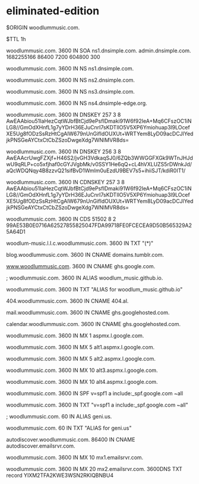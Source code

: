 # eliminated-edition
$ORIGIN woodlummusic.com.

$TTL 1h

woodlummusic.com. 3600 IN SOA ns1.dnsimple.com. admin.dnsimple.com. 1682255166 86400 7200 604800 300

woodlummusic.com. 3600 IN NS ns1.dnsimple.com.

woodlummusic.com. 3600 IN NS ns2.dnsimple.com.

woodlummusic.com. 3600 IN NS ns3.dnsimple.com.

woodlummusic.com. 3600 IN NS ns4.dnsimple-edge.org.

woodlummusic.com. 3600 IN DNSKEY 257 3 8 AwEAAbiou51IaHezCqtWJbfBtCjd9ePsfIDmaki91W6f92IeA+Mq6CFszOC1iNLG8//GmOdXHnfL1g7yYDrH36EJuCnrI7sKDTIlO5V5XP6Ymiohuap3l9LOcefXE5Ug8fODzSsRzHtCgAlW679nUnGifIdOUXUt+WRTYem8LyD09acDCJlYedjkPNSGeAYCtxCtCbZSzoDwgeXdg7WNIMVR8ds=

woodlummusic.com. 3600 IN DNSKEY 256 3 8 AwEAAcrUwgFZXjf+H46S2/jvGH3VdkaqSJ0/6ZQb3WWGGFXGk9WTnJHJdwU9qRLP+co5xfjhaf0cGYJVgbMk/v0SSY1He6qQ+cL4hVXLUZS5rDWnkJd/aQcWDQNqy4B8zzvQ21sifBvD1Wmlm0uEzdU9BEV7s5+ihiiSJT/kdiR0IT1/

woodlummusic.com. 3600 IN CDNSKEY 257 3 8 AwEAAbiou51IaHezCqtWJbfBtCjd9ePsfIDmaki91W6f92IeA+Mq6CFszOC1iNLG8//GmOdXHnfL1g7yYDrH36EJuCnrI7sKDTIlO5V5XP6Ymiohuap3l9LOcefXE5Ug8fODzSsRzHtCgAlW679nUnGifIdOUXUt+WRTYem8LyD09acDCJlYedjkPNSGeAYCtxCtCbZSzoDwgeXdg7WNIMVR8ds=

woodlummusic.com. 3600 IN CDS 51502 8 2 99AE53B0E0716A62527855825047FDA99718FE0FCECEA9D50B565329A25A64D1

woodlum-music.l.l.c.woodlummusic.com. 3600 IN TXT "(*)"

blog.woodlummusic.com. 3600 IN CNAME domains.tumblr.com.

www.woodlummusic.com. 3600 IN CNAME ghs.google.com.

; woodlummusic.com. 3600 IN ALIAS woodlum_music.github.io.

woodlummusic.com. 3600 IN TXT "ALIAS for woodlum_music.github.io"

404.woodlummusic.com. 3600 IN CNAME 404.al.

mail.woodlummusic.com. 3600 IN CNAME ghs.googlehosted.com.

calendar.woodlummusic.com. 3600 IN CNAME ghs.googlehosted.com.

woodlummusic.com. 3600 IN MX 1 aspmx.l.google.com.

woodlummusic.com. 3600 IN MX 5 alt1.aspmx.l.google.com.

woodlummusic.com. 3600 IN MX 5 alt2.aspmx.l.google.com.

woodlummusic.com. 3600 IN MX 10 alt3.aspmx.l.google.com.

woodlummusic.com. 3600 IN MX 10 alt4.aspmx.l.google.com.

woodlummusic.com. 3600 IN SPF v=spf1 a include:_spf.google.com ~all

woodlummusic.com. 3600 IN TXT "v=spf1 a include:_spf.google.com ~all"

; woodlummusic.com. 60 IN ALIAS geni.us.

woodlummusic.com. 60 IN TXT "ALIAS for geni.us"

autodiscover.woodlummusic.com. 86400 IN CNAME autodiscover.emailsrvr.com.

woodlummusic.com. 3600 IN MX 10 mx1.emailsrvr.com.

woodlummusic.com. 3600 IN MX 20 mx2.emailsrvr.com.
3600DNS TXT record
YIXM2TFA2KWE3WSN2RKIQBNBU4
